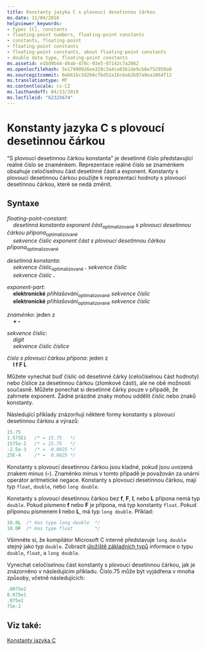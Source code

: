 ```yaml
---
title: Konstanty jazyka C s plovoucí desetinnou čárkou
ms.date: 11/04/2016
helpviewer_keywords:
- types [C], constants
- floating-point numbers, floating-point constants
- constants, floating-point
- floating-point constants
- floating-point constants, about floating-point constants
- double data type, floating-point constants
ms.assetid: e1bd9b44-d6ab-470c-93e5-07142c7a2062
ms.openlocfilehash: 5e17490926ee328c3a4ca03b1de9cb6e752959a0
ms.sourcegitcommit: 0ab61bc3d2b6cfbd52a16c6ab2b97a8ea1864f12
ms.translationtype: MT
ms.contentlocale: cs-CZ
ms.lasthandoff: 04/23/2019
ms.locfileid: "62325674"
---
```

# <a name="c-floating-point-constants"></a>Konstanty jazyka C s plovoucí desetinnou čárkou

"S plovoucí desetinnou čárkou konstanta" je desetinné číslo představující reálné číslo se znaménkem. Reprezentace reálné číslo se znaménkem obsahuje celočíselnou část desetinné části a exponent. Konstanty s plovoucí desetinnou čárkou použijte k reprezentaci hodnoty s plovoucí desetinnou čárkou, které se nedá změnit.

## <a name="syntax"></a>Syntaxe

*floating-point-constant*:<br/>
&nbsp;&nbsp;&nbsp;&nbsp;*desetinná konstanta* *exponent část*<sub>optimalizované</sub> *s plovoucí desetinnou čárkou přípona*<sub>optimalizované</sub><br/>
&nbsp;&nbsp;&nbsp;&nbsp;*sekvence číslic* *exponent část* *s plovoucí desetinnou čárkou přípona*<sub>optimalizované</sub>

*desetinná konstanta*:<br/>
&nbsp;&nbsp;&nbsp;&nbsp;*sekvence číslic*<sub>optimalizované</sub> **.** *sekvence číslic*<br/>
&nbsp;&nbsp;&nbsp;&nbsp;*sekvence číslic*  **.**

*exponent-part*:<br/>
&nbsp;&nbsp;&nbsp;&nbsp;**elektronické** *přihlašování*<sub>optimalizované</sub> *sekvence číslic*<br/>
&nbsp;&nbsp;&nbsp;&nbsp;**elektronické** *přihlašování*<sub>optimalizované</sub> *sekvence číslic*

*znaménko*: jeden z<br/>
&nbsp;&nbsp;&nbsp;&nbsp;**+ -**

*sekvence číslic*:<br/>
&nbsp;&nbsp;&nbsp;&nbsp;*digit*<br/>
&nbsp;&nbsp;&nbsp;&nbsp;*sekvence číslic* *číslice*

*číslo s plovoucí čárkou přípona*: jeden z<br/>
&nbsp;&nbsp;&nbsp;&nbsp;**l f F L**

Můžete vynechat buď číslic od desetinné čárky (celočíselnou část hodnoty) nebo číslice za desetinnou čárkou (zlomkové části), ale ne obě možnosti současně. Můžete ponechat si desetinné čárky pouze v případě, že zahrnete exponent. Žádné prázdné znaky mohou oddělit číslic nebo znaků konstanty.

Následující příklady znázorňují některé formy konstanty s plovoucí desetinnou čárkou a výrazů:

```C
15.75
1.575E1   /* = 15.75   */
1575e-2   /* = 15.75   */
-2.5e-3   /* = -0.0025 */
25E-4     /* =  0.0025 */
```

Konstanty s plovoucí desetinnou čárkou jsou kladné, pokud jsou uvozená znakem minus (**-**). Znaménko minus v tomto případě je považován za unární operátor aritmetické negace. Konstanty s plovoucí desetinnou čárkou, mají typ `float`, `double`, nebo `long double`.

Konstanty s plovoucí desetinnou čárkou bez **f**, **F**, **l**, nebo **L** přípona nemá typ `double`. Pokud písmeno **f** nebo **F** je přípona, má typ konstanty `float`. Pokud příponou písmenem **l** nebo **L**, má typ `long double`. Příklad:

```C
10.0L  /* Has type long double  */
10.0F  /* Has type float        */
```

Všimněte si, že kompilátor Microsoft C interně představuje `long double` stejný jako typ `double`. Zobrazit [úložiště základních typů](../c-language/storage-of-basic-types.md) informace o typu `double`, `float`, a `long double`.

Vynechat celočíselnou část konstanty s plovoucí desetinnou čárkou, jak je znázorněno v následujícím příkladu. Číslo.75 může být vyjádřena v mnoha způsoby, včetně následujících:

```C
.0075e2
0.075e1
.075e1
75e-2
```

## <a name="see-also"></a>Viz také:

[Konstanty jazyka C](../c-language/c-constants.md)
